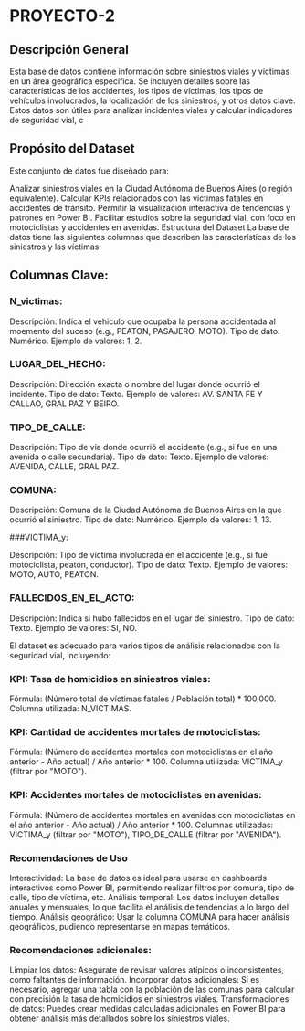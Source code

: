 # PROYECTO-2

## Descripción General

Esta base de datos contiene información sobre siniestros viales y víctimas en un área geográfica específica. Se incluyen detalles sobre las características de los accidentes, los tipos de víctimas, los tipos de vehículos involucrados, la localización de los siniestros, y otros datos clave. Estos datos son útiles para analizar incidentes viales y calcular indicadores de seguridad vial, c

## Propósito del Dataset

Este conjunto de datos fue diseñado para:

Analizar siniestros viales en la Ciudad Autónoma de Buenos Aires (o región equivalente).
Calcular KPIs relacionados con las víctimas fatales en accidentes de tránsito.
Permitir la visualización interactiva de tendencias y patrones en Power BI.
Facilitar estudios sobre la seguridad vial, con foco en motociclistas y accidentes en avenidas.
Estructura del Dataset
La base de datos tiene las siguientes columnas que describen las características de los siniestros y las víctimas:

## Columnas Clave:
### N_victimas:

Descripción: Indica el vehiculo que ocupaba la persona accidentada al moemento del suceso (e.g., PEATON, PASAJERO, MOTO).
Tipo de dato: Numérico.
Ejemplo de valores: 1, 2.



### LUGAR_DEL_HECHO:

Descripción: Dirección exacta o nombre del lugar donde ocurrió el incidente.
Tipo de dato: Texto.
Ejemplo de valores: AV. SANTA FE Y CALLAO, GRAL PAZ Y BEIRO.

### TIPO_DE_CALLE:

Descripción: Tipo de vía donde ocurrió el accidente (e.g., si fue en una avenida o calle secundaria).
Tipo de dato: Texto.
Ejemplo de valores: AVENIDA, CALLE, GRAL PAZ.


### COMUNA:

Descripción: Comuna de la Ciudad Autónoma de Buenos Aires en la que ocurrió el siniestro.
Tipo de dato: Numérico.
Ejemplo de valores: 1, 13.


###VICTIMA_y:

Descripción: Tipo de víctima involucrada en el accidente (e.g., si fue motociclista, peatón, conductor).
Tipo de dato: Texto.
Ejemplo de valores: MOTO, AUTO, PEATON.

### FALLECIDOS_EN_EL_ACTO:

Descripción: Indica si hubo fallecidos en el lugar del siniestro.
Tipo de dato: Texto.
Ejemplo de valores: SI, NO.

El dataset es adecuado para varios tipos de análisis relacionados con la seguridad vial, incluyendo:

### KPI: Tasa de homicidios en siniestros viales:

Fórmula: (Número total de víctimas fatales / Población total) * 100,000.
Columna utilizada: N_VICTIMAS.

### KPI: Cantidad de accidentes mortales de motociclistas:

Fórmula: (Número de accidentes mortales con motociclistas en el año anterior - Año actual) / Año anterior * 100.
Columna utilizada: VICTIMA_y (filtrar por "MOTO").

### KPI: Accidentes mortales de motociclistas en avenidas:

Fórmula: (Número de accidentes mortales en avenidas con motociclistas en el año anterior - Año actual) / Año anterior * 100.
Columnas utilizadas: VICTIMA_y (filtrar por "MOTO"), TIPO_DE_CALLE (filtrar por "AVENIDA").

### Recomendaciones de Uso
Interactividad: La base de datos es ideal para usarse en dashboards interactivos como Power BI, permitiendo realizar filtros por comuna, tipo de calle, tipo de víctima, etc.
Análisis temporal: Los datos incluyen detalles anuales y mensuales, lo que facilita el análisis de tendencias a lo largo del tiempo.
Análisis geográfico: Usar la columna COMUNA para hacer análisis geográficos, pudiendo representarse en mapas temáticos.


### Recomendaciones adicionales:
Limpiar los datos: Asegúrate de revisar valores atípicos o inconsistentes, como faltantes de información.
Incorporar datos adicionales: Si es necesario, agregar una tabla con la población de las comunas para calcular con precisión la tasa de homicidios en siniestros viales.
Transformaciones de datos: Puedes crear medidas calculadas adicionales en Power BI para obtener análisis más detallados sobre los siniestros viales.
